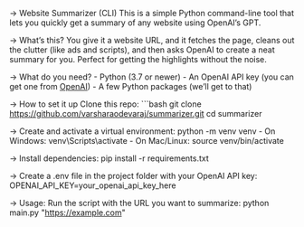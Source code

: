 -> Website Summarizer (CLI)
     This is a simple Python command-line tool that lets you quickly get a summary of any website using OpenAI’s GPT. 

-> What’s this?
    You give it a website URL, and it fetches the page, cleans out the clutter (like ads and scripts), 
    and then asks OpenAI to create a neat summary for you. Perfect for getting the highlights without the noise.

-> What do you need?
    - Python (3.7 or newer)
    - An OpenAI API key (you can get one from [OpenAI](https://platform.openai.com/account/api-keys))
    - A few Python packages (we’ll get to that)

-> How to set it up
    Clone this repo:
    ```bash
    git clone https://github.com/varsharaodevaraj/summarizer.git
    cd summarizer
    
-> Create and activate a virtual environment:
    python -m venv venv
    - On Windows:
        venv\Scripts\activate
    - On Mac/Linux:
        source venv/bin/activate
    
-> Install dependencies:
    pip install -r requirements.txt
    
-> Create a .env file in the project folder with your OpenAI API key:
    OPENAI_API_KEY=your_openai_api_key_here

-> Usage:
    Run the script with the URL you want to summarize:
    python main.py "https://example.com"
